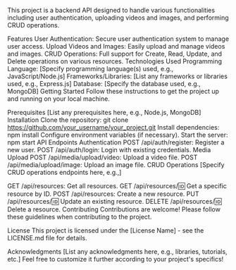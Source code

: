 This project is a backend API designed to handle various functionalities including user authentication, uploading videos and images, and performing CRUD operations.

Features
User Authentication: Secure user authentication system to manage user access.
Upload Videos and Images: Easily upload and manage videos and images.
CRUD Operations: Full support for Create, Read, Update, and Delete operations on various resources.
Technologies Used
Programming Language: [Specify programming language(s) used, e.g., JavaScript/Node.js]
Frameworks/Libraries: [List any frameworks or libraries used, e.g., Express.js]
Database: [Specify the database used, e.g., MongoDB]
Getting Started
Follow these instructions to get the project up and running on your local machine.

Prerequisites
[List any prerequisites here, e.g., Node.js, MongoDB]
Installation
Clone the repository: git clone https://github.com/your_username/your_project.git
Install dependencies: npm install
Configure environment variables (if necessary).
Start the server: npm start
API Endpoints
Authentication
POST /api/auth/register: Register a new user.
POST /api/auth/login: Login with existing credentials.
Media Upload
POST /api/media/upload/video: Upload a video file.
POST /api/media/upload/image: Upload an image file.
CRUD Operations
[Specify CRUD operations endpoints here, e.g.,]

GET /api/resources: Get all resources.
GET /api/resources/:id: Get a specific resource by ID.
POST /api/resources: Create a new resource.
PUT /api/resources/:id: Update an existing resource.
DELETE /api/resources/:id: Delete a resource.
Contributing
Contributions are welcome! Please follow these guidelines when contributing to the project.

License
This project is licensed under the [License Name] - see the LICENSE.md file for details.

Acknowledgments
[List any acknowledgments here, e.g., libraries, tutorials, etc.]
Feel free to customize it further according to your project's specifics!





